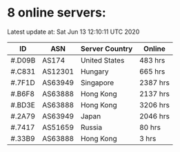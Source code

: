 # 8 online servers:

Latest update at: Sat Jun 13 12:10:11 UTC 2020

| ID | ASN | Server Country | Online |
| -- | --- | -------------- | ------ |
| #.D09B | AS174 | United States | 483 hrs |
| #.C831 | AS12301 | Hungary | 665 hrs |
| #.7F1D | AS63949 | Singapore | 2387 hrs |
| #.B6F8 | AS63888 | Hong Kong | 2137 hrs |
| #.BD3E | AS63888 | Hong Kong | 3206 hrs |
| #.2A79 | AS63949 | Japan | 2046 hrs |
| #.7417 | AS51659 | Russia | 80 hrs |
| #.33B9 | AS63888 | Hong Kong | 3 hrs |


